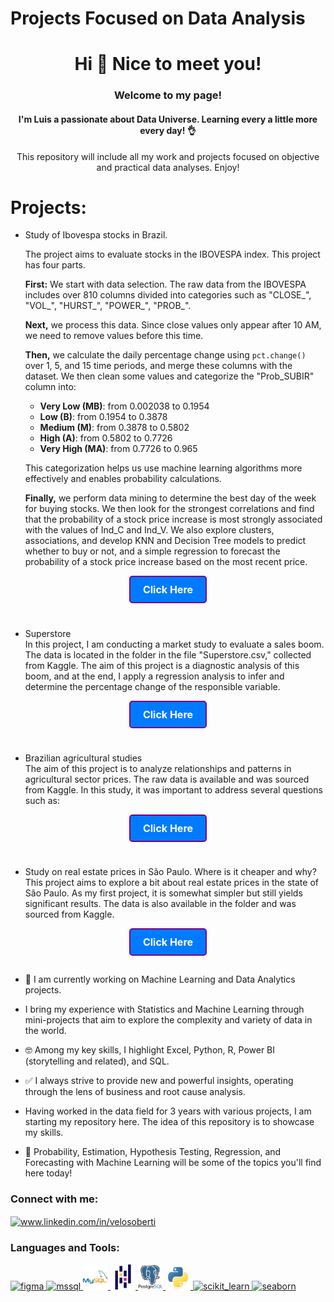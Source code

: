 # Projects Focused on Data Analysis
<h1 align="center">Hi 👋 Nice to meet you!</h1>
<h3 align="center">Welcome to my page!</h3>
<h4 align="center">I'm Luis a passionate about Data Universe. Learning every a little more every day! 👌</h4>



<p align="center"> This repository will include all my work and projects focused on objective and practical data analyses. Enjoy! </p>

##

# **Projects:**


- Study of Ibovespa stocks in Brazil.
        <p>The project aims to evaluate stocks in the IBOVESPA index. This project has four parts.</p>
        <p><strong>First:</strong> We start with data selection. The raw data from the IBOVESPA includes over 810 columns divided into categories such as "CLOSE_", "VOL_", "HURST_", "POWER_", "PROB_".</p>
        <p><strong>Next,</strong> we process this data. Since close values only appear after 10 AM, we need to remove values before this time.</p>
        <p><strong>Then,</strong> we calculate the daily percentage change using <code>pct.change()</code> over 1, 5, and 15 time periods, and merge these columns with the dataset. We then clean some values and categorize the "Prob_SUBIR" column into:</p>
        <ul>
            <li><strong>Very Low (MB)</strong>: from 0.002038 to 0.1954</li>
            <li><strong>Low (B)</strong>: from 0.1954 to 0.3878</li>
            <li><strong>Medium (M)</strong>: from 0.3878 to 0.5802</li>
            <li><strong>High (A)</strong>: from 0.5802 to 0.7726</li>
            <li><strong>Very High (MA)</strong>: from 0.7726 to 0.965</li>
        </ul>
        <p>This categorization helps us use machine learning algorithms more effectively and enables probability calculations.</p>
        <p><strong>Finally,</strong> we perform data mining to determine the best day of the week for buying stocks. We then look for the strongest correlations and find that the probability of a stock price increase is most strongly associated with the values of Ind_C and Ind_V. We also explore clusters, associations, and develop KNN and Decision Tree models to predict whether to buy or not, and a simple regression to forecast the probability of a stock price increase based on the most recent price.</p>

<p align="center">
  <a href="https://github.com/velosoberti/Data-Analytics-/tree/main/PROJETO%20-%20ANALISE%20AÇÕES%20DO%20IBOVESPA" style="
    display: inline-block;
    padding: 10px 20px;
    font-size: 16px;
    font-weight: bold;
    color: #fff;
    background-color: #007bff;
    border: 2px solid #800080;
    border-radius: 5px;
    text-decoration: none;
  ">
    Click Here
  </a>
</p>

#

- Superstore  
In this project, I am conducting a market study to evaluate a sales boom. The data is located in the folder in the file "Superstore.csv," collected from Kaggle. The aim of this project is a diagnostic analysis of this boom, and at the end, I apply a regression analysis to infer and determine the percentage change of the responsible variable.


<p align="center">
  <a href="https://github.com/velosoberti/Data-Analytics-/tree/main/PROJETO%20-%20SUPERSTORE" style="
    display: inline-block;
    padding: 10px 20px;
    font-size: 16px;
    font-weight: bold;
    color: #fff;
    background-color: #007bff;
    border: 2px solid #800080;
    border-radius: 5px;
    text-decoration: none;
  ">
    Click Here
  </a>
</p>

#


- Brazilian agricultural studies  
The aim of this project is to analyze relationships and patterns in agricultural sector prices. The raw data is available and was sourced from Kaggle. In this study, it was important to address several questions such as:


<p align="center">
  <a href="https://github.com/velosoberti/Data-Analytics-/tree/main/PROJETO%20-%20PREÇOS%20DA%20AGRICULTURA" style="
    display: inline-block;
    padding: 10px 20px;
    font-size: 16px;
    font-weight: bold;
    color: #fff;
    background-color: #007bff;
    border: 2px solid #800080;
    border-radius: 5px;
    text-decoration: none;
  ">
    Click Here
  </a>
</p>


#

- Study on real estate prices in São Paulo. Where is it cheaper and why?
This project aims to explore a bit about real estate prices in the state of São Paulo. As my first project, it is somewhat simpler but still yields significant results. The data is also available in the folder and was sourced from Kaggle.


<p align="center">
  <a href="https://github.com/velosoberti/Data-Analytics-/tree/main/PROJETO%20-%20ANALISE%20DE%20DADOS%20DOS%20ALUGUÉIS%20DE%20IMÓVEIS%20-%20SP" style="
    display: inline-block;
    padding: 10px 20px;
    font-size: 16px;
    font-weight: bold;
    color: #fff;
    background-color: #007bff;
    border: 2px solid #800080;
    border-radius: 5px;
    text-decoration: none;
  ">
    Click Here
  </a>
</p>




##

- 🔭 I am currently working on Machine Learning and Data Analytics projects.

- I bring my experience with Statistics and Machine Learning through mini-projects that aim to explore the complexity and variety of data in the world.

- 🤓 Among my key skills, I highlight Excel, Python, R, Power BI (storytelling and related), and SQL.

- ✅ I always strive to provide new and powerful insights, operating through the lens of business and root cause analysis.

- Having worked in the data field for 3 years with various projects, I am starting my repository here. The idea of this repository is to showcase my skills.

- 📘 Probability, Estimation, Hypothesis Testing, Regression, and Forecasting with Machine Learning will be some of the topics you'll find here today!







<h3 align="left">Connect with me:</h3>
<p align="left">
<a href="https://linkedin.com/in/www.linkedin.com/in/velosoberti" target="blank"><img align="center" src="https://raw.githubusercontent.com/rahuldkjain/github-profile-readme-generator/master/src/images/icons/Social/linked-in-alt.svg" alt="www.linkedin.com/in/velosoberti" height="30" width="40" /></a>
</p>

<h3 align="left">Languages and Tools:</h3>
<p align="left"> <a href="https://www.figma.com/" target="_blank" rel="noreferrer"> <img src="https://www.vectorlogo.zone/logos/figma/figma-icon.svg" alt="figma" width="40" height="40"/> </a> <a href="https://www.microsoft.com/en-us/sql-server" target="_blank" rel="noreferrer"> <img src="https://www.svgrepo.com/show/303229/microsoft-sql-server-logo.svg" alt="mssql" width="40" height="40"/> </a> <a href="https://www.mysql.com/" target="_blank" rel="noreferrer"> <img src="https://raw.githubusercontent.com/devicons/devicon/master/icons/mysql/mysql-original-wordmark.svg" alt="mysql" width="40" height="40"/> </a> <a href="https://pandas.pydata.org/" target="_blank" rel="noreferrer"> <img src="https://raw.githubusercontent.com/devicons/devicon/2ae2a900d2f041da66e950e4d48052658d850630/icons/pandas/pandas-original.svg" alt="pandas" width="40" height="40"/> </a> <a href="https://www.postgresql.org" target="_blank" rel="noreferrer"> <img src="https://raw.githubusercontent.com/devicons/devicon/master/icons/postgresql/postgresql-original-wordmark.svg" alt="postgresql" width="40" height="40"/> </a> <a href="https://www.python.org" target="_blank" rel="noreferrer"> <img src="https://raw.githubusercontent.com/devicons/devicon/master/icons/python/python-original.svg" alt="python" width="40" height="40"/> </a> <a href="https://scikit-learn.org/" target="_blank" rel="noreferrer"> <img src="https://upload.wikimedia.org/wikipedia/commons/0/05/Scikit_learn_logo_small.svg" alt="scikit_learn" width="40" height="40"/> </a> <a href="https://seaborn.pydata.org/" target="_blank" rel="noreferrer"> <img src="https://seaborn.pydata.org/_images/logo-mark-lightbg.svg" alt="seaborn" width="40" height="40"/> </a> </p>
